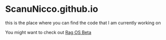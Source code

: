 # ScanuNicco.github.io
this is the place where you can find the code that I am currently working on

You might want to check out <a href="http://scanunicco.github.io/Desktop">Rag OS Beta</a>
